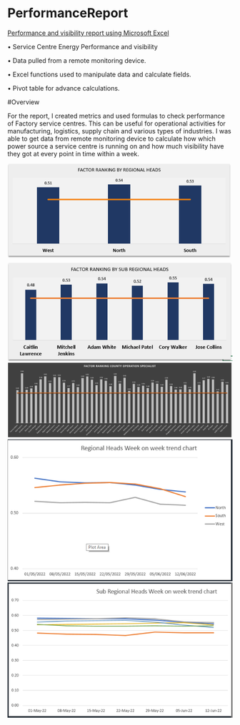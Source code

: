 # PerformanceReport
[Performance and visibility report using Microsoft Excel](https://github.com/dennyny/PerformanceFile)

•	Service Centre Energy Performance and visibility

•	Data pulled from a remote monitoring device.

•	Excel functions used to manipulate data and calculate fields.

•	Pivot table for advance calculations.

#Overview

For the report, I created metrics and used formulas to check performance of Factory service centres. 
This can be useful for operational activities for manufacturing, logistics, supply chain and various types of industries. 
I was able to get data from remote monitoring device to calculate how which power source a service centre is running on and how much visibility have they got at every point in time within a week. 

![](https://github.com/dennyny/PerformanceReport/blob/main/images/RHpic.PNG)
![](https://github.com/dennyny/PerformanceReport/blob/main/images/SHRpic.PNG)
![](https://github.com/dennyny/PerformanceReport/blob/main/images/COSpic.PNG)
![](https://github.com/dennyny/PerformanceReport/blob/main/images/RHwowpic.PNG)
![](https://github.com/dennyny/PerformanceReport/blob/main/images/SHRwowpic.PNG)
